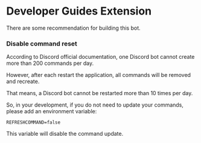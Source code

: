 # Developer Guides Extension

There are some recommendation for building this bot. 

### Disable command reset

According to Discord official documentation, one Discord bot cannot create more than 200 commands per day. 

However, after each restart the application, all commands will be removed and recreate. 

That means, a Discord bot cannot be restarted more than 10 times per day. 

So, in your development, if you do not need to update your commands, please add an environment variable: 
```
REFRESHCOMMAND=false
```
This variable will disable the command update. 
